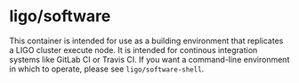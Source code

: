 # ligo/software

This container is intended for use as a building environment that replicates
a LIGO cluster execute node. It is intended for continous integration systems
like GitLab CI or Travis CI. If you want a command-line environment in which
to operate, please see `ligo/software-shell`.

